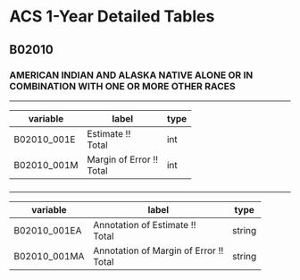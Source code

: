 # ACS 1-Year Detailed Tables

## B02010

### AMERICAN INDIAN AND ALASKA NATIVE ALONE OR IN COMBINATION WITH ONE OR MORE OTHER RACES

___

| variable | label | type |
| ----- | ----- | ----- |
| B02010_001E | Estimate !!<br>Total | int |
| B02010_001M | Margin of Error !!<br>Total | int |
### 

___

| variable | label | type |
| ----- | ----- | ----- |
| B02010_001EA | Annotation of Estimate !!<br>Total | string |
| B02010_001MA | Annotation of Margin of Error !!<br>Total | string |

